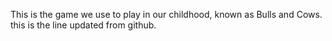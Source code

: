 This is the game we use to play in our childhood, known as Bulls and Cows.
this is the line updated from github.
